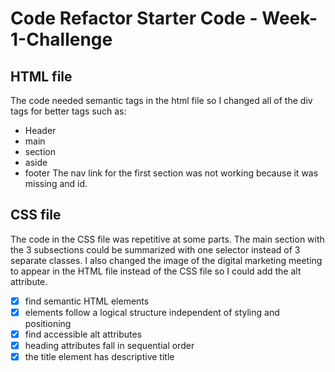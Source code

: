 # Code Refactor Starter Code - Week-1-Challenge
## HTML file
The code needed semantic tags in the html file so I changed all of the div tags for better tags such as: 
* Header
* main
* section
* aside
* footer
The nav link for the first section was not working because it was missing and id. 

## CSS file
The code in the CSS file was repetitive at some parts. The main section with the 3 subsections could be summarized with
one selector instead of 3 separate classes. I also changed the image of the digital marketing meeting to appear in the HTML file instead of the CSS file so I could add the alt attribute. 

-[x] find semantic HTML elements
-[x] elements follow a logical structure independent of styling and positioning
-[x] find accessible alt attributes
-[x] heading attributes fall in sequential order
-[x] the title element has descriptive title
